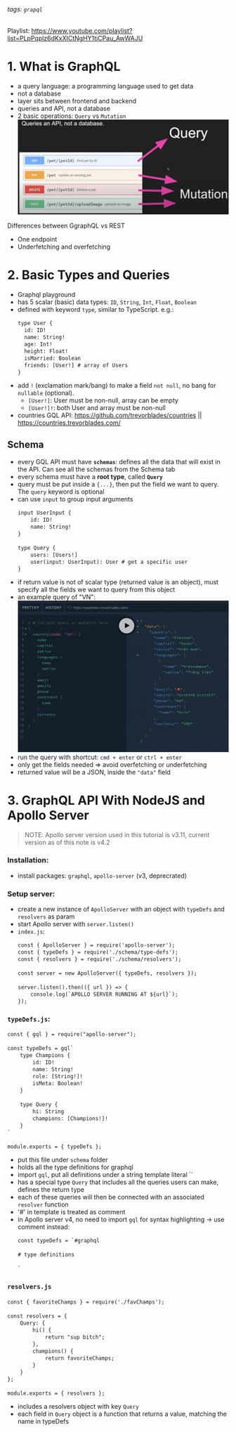 ###### tags: `grapql`

Playlist: https://www.youtube.com/playlist?list=PLpPqplz6dKxXICtNgHY1tiCPau_AwWAJU

# 1. What is GraphQL
- a query language: a programming language used to get data
- not a database
- layer sits between frontend and backend
- queries and API, not a database
- 2 basic operations: `Query` vs `Mutation`
    ![](20221122164307.png)

Differences between GgraphQL vs REST
- One endpoint
- Underfetching and overfetching

# 2. Basic Types and Queries
- Graphql playground
- has 5 scalar (basic) data types: `ID`, `String`, `Int`, `Float`, `Boolean`
- defined with keyword `type`, similar to TypeScript. e.g.:
  ``` 
  type User {
    id: ID!
    name: String!
    age: Int!
    height: Float!
    isMarried: Boolean
    friends: [User!] # array of Users
  } 
  ```
- add `!` (exclamation mark/bang) to make a field `not null`, no bang for `nullable` (optional). 
  - `[User!]`: User must be non-null, array can be empty
  - `[User!]!`: both User and array must be non-null
- countries GQL API: https://github.com/trevorblades/countries || https://countries.trevorblades.com/

## Schema
- every GQL API must have **`schemas`**: defines all the data that will exist in the API. Can see all the schemas from the Schema tab
- every schema must have a **root type**, called **`Query`**
- query must be put inside a `{...}`, then put the field we want to query. The `query` keyword is optional
- can use `input` to group input arguments
    ```
    input UserInput {
        id: ID!
        name: String!
    }

    type Query {
        users: [Users!]
        user(input: UserInput): User # get a specific user
    }
    ```
- if return value is not of scalar type (returned value is an object), must specify all the fields we want to query from this object
- an example query of "VN":
    ![](20221122180347.png)  
- run the query with shortcut: `cmd + enter` or `ctrl + enter`
- only get the fields needed => avoid overfetching or underfetching
- returned value will be a JSON, inside the `"data"` field

# 3. GraphQL API With NodeJS and Apollo Server
> NOTE: Apollo server version used in this tutorial is v3.11, current version as of this note is v4.2

### Installation:
- install packages: `graphql`, `apollo-server` (v3, deprecrated)

### Setup server: 
- create a new instance of `ApolloServer` with an object with `typeDefs` and `resolvers` as param
- start Apollo server with `server.listen()`
- `index.js`:
  ```
  const { ApolloServer } = require('apollo-server');
  const { typeDefs } = require('./schema/type-defs');
  const { resolvers } = require('./schema/resolvers');

  const server = new ApolloServer({ typeDefs, resolvers });

  server.listen().then(({ url }) => {
      console.log(`APOLLO SERVER RUNNING AT ${url}`);
  });
  ```
### `typeDefs.js`:
```
const { gql } = require("apollo-server");

const typeDefs = gql`
    type Champions {
        id: ID!
        name: String!
        role: [String!]!
        isMeta: Boolean!
    }

    type Query {
        hi: String
        champions: [Champions!]!
    }
`

module.exports = { typeDefs };
```
- put this file under `schema` folder
- holds all the type definitions for graphql
- import `gql`, put all definitions under a string template literal ``
- has a special type `Query` that includes all the queries users can make, defines the return type
- each of these queries will then be connected with an associated `resolver` function
- '#' in template is treated as comment
- in Apollo server v4, no need to import `gql` for syntax highlighting -> use comment instead:
  ```
  const typeDefs = `#graphql

  # type definitions

  `
  ```

### `resolvers.js`
```
const { favoriteChamps } = require('./favChamps');

const resolvers = {
    Query: {
        hi() {
            return "sup bitch";
        },
        champions() {
            return favoriteChamps;
        }
    }
};

module.exports = { resolvers };
```
- includes a resolvers object with key `Query`
- each field in `Query` object is a function that returns a value, matching the name in typeDefs